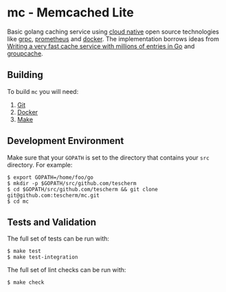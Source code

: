 # mc - Memcached Lite

Basic golang caching service using [cloud native](https://www.cncf.io/) open source technologies like [grpc](https://grpc.io/), [prometheus](https://prometheus.io/) and [docker](https://www.docker.com/). The implementation borrows ideas from [Writing a very fast cache service with millions of entries in Go](https://allegro.tech/2016/03/writing-fast-cache-service-in-go.html) and [groupcache](https://github.com/golang/groupcache).

## Building

To build `mc` you will need:

1.  [Git](https://git-scm.com/downloads)
2.  [Docker](https://docs.docker.com/install/)
3.  [Make](https://www.gnu.org/software/make/)

## Development Environment

Make sure that your `GOPATH` is set to
the directory that contains your `src` directory. For example:

    $ export GOPATH=/home/foo/go
    $ mkdir -p $GOPATH/src/github.com/tescherm
    $ cd $GOPATH/src/github.com/tescherm && git clone git@github.com:tescherm/mc.git
    $ cd mc

## Tests and Validation

The full set of tests can be run with:

    $ make test
    $ make test-integration

The full set of lint checks can be run with:

    $ make check

